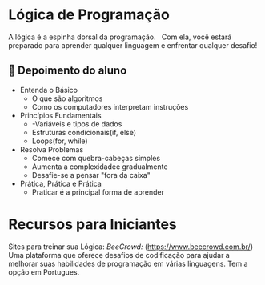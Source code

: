 # Lógica de Programação

A lógica é a espinha dorsal da programação. ⁣⁣⁣
⁣⁣⁣
Com ela, você estará preparado para aprender qualquer linguagem e enfrentar qualquer desafio!

## 💭 Depoimento do aluno
* Entenda o Básico
  - O que são algoritmos
  - Como os computadores interpretam instruções
* Princípios Fundamentais
  - -Variáveis e tipos de dados
  - Estruturas condicionais(if, else)
  - Loops(for, while)
* Resolva Problemas
  - Comece com quebra-cabeças simples
  - Aumenta a complexidadee gradualmente
  - Desafie-se a pensar "fora da caixa"
* Prática, Prática e Prática
  - Praticar é a principal forma de aprender


# Recursos para Iniciantes

Sites para treinar sua Lógica:
*BeeCrowd:* (https://www.beecrowd.com.br/)
  Uma plataforma que oferece desafios de codificação para ajudar a melhorar suas habilidades de programação em várias linguagens.
  Tem a opção em Portugues.
